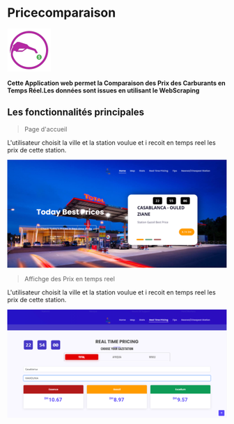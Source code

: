 # Pricecomparaison
<img src="./assets/img/pompe.png" width="100">

**Cette Application web permet la Comparaison des Prix des Carburants en Temps Réel.Les données sont issues en utilisant le WebScraping**
## Les fonctionnalités principales
> Page d'accueil

L'utilisateur choisit la ville et la station voulue et i recoit en temps reel les prix de cette station.

![ScreenShot](./assets/img/pageAccueil.png)


> Affichge des Prix en temps reel

L'utilisateur choisit la ville et la station voulue et i recoit en temps reel les prix de cette station.

![ScreenShot](./assets/img/ensemblePrix.png)
